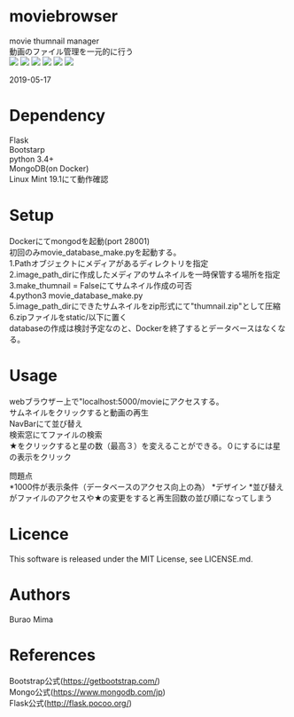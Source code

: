 # moviebrowser
movie thumnail manager  
動画のファイル管理を一元的に行う  
<img src ="https://img.shields.io/badge/python3.4+-green.svg">
<img src ="https://img.shields.io/badge/flask-red.svg">
<img src ="https://img.shields.io/badge/bootstrap2.0-green.svg">
<img src ="https://img.shields.io/badge/MongoDB-green.svg">
<img src ="https://img.shields.io/badge/Docker-green.svg">
<img src ="https://img.shields.io/badge/Linux_Mint-v.19.1-green.svg">


2019-05-17

# Dependency
Flask  
Bootstarp  
python 3.4+  
MongoDB(on Docker)    
Linux Mint 19.1にて動作確認  

# Setup
Dockerにてmongodを起動(port 28001)  
初回のみmovie_database_make.pyを起動する。  
    1.Pathオブジェクトにメディアがあるディレクトリを指定  
    2.image_path_dirに作成したメディアのサムネイルを一時保管する場所を指定  
    3.make_thumnail = Falseにてサムネイル作成の可否  
    4.python3 movie_database_make.py  
    5.image_path_dirにできたサムネイルをzip形式にて"thumnail.zip"として圧縮  
    6.zipファイルをstatic/以下に置く  
databaseの作成は検討予定なのと、Dockerを終了するとデータベースはなくなる。  

# Usage
webブラウザー上で"localhost:5000/movieにアクセスする。  
サムネイルをクリックすると動画の再生  
NavBarにて並び替え  
検索窓にてファイルの検索  
★をクリックすると星の数（最高３）を変えることができる。０にするには星の表示をクリック  

問題点  
*1000件が表示条件（データベースのアクセス向上の為）
*デザイン
*並び替えがファイルのアクセスや★の変更をすると再生回数の並び順になってしまう
# Licence
This software is released under the MIT License, see LICENSE.md.

# Authors
Burao Mima

# References
Bootstrap公式(https://getbootstrap.com/)  
Mongo公式(https://www.mongodb.com/jp)  
Flask公式(http://flask.pocoo.org/)  